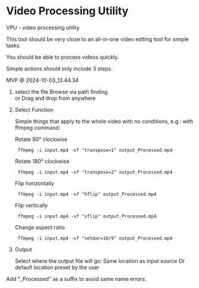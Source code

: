 # Video Processing Utility
VPU - video processing utility

This tool should be very close to an all-in-one 
video editing tool for simple tasks.

You should be able to process videos quickly.

Simple actions should only include 3 steps.

MVP @ 2024-10-03_13.44.34

1. select the file
	Browse via path finding  
or
	Drag and drop from anywhere

3. Select Function

	Simple things that apply to the whole video with no conditions,
	e.g.: with ffmpeg command:

	  Rotate 90° clockwise

   		ffmpeg -i input.mp4 -vf "transpose=1" output_Processed.mp4

    Rotate 180° clockwise
   
	 	ffmpeg -i input.mp4 -vf "transpose=2" output_Processed.mp4
   
	Flip horizontally

		ffmpeg -i input.mp4 -vf "hflip" output_Processed.mp4
   
	Flip vertically

		ffmpeg -i input.mp4 -vf "vflip" output_Processed.mp4
   
	Change aspect ratio

		ffmpeg -i input.mp4 -vf "setdar=16/9" output_Processed.mp4

4. Output

   Select where the output file will go:
   Same location as input source
   Or default location preset by the user

  Add "_Processed" as a suffix to avoid same name errors.

